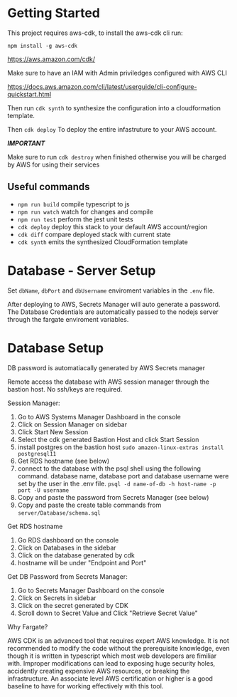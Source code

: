# Getting Started

This project requires aws-cdk, to install the aws-cdk cli run:

`npm install -g aws-cdk`

https://aws.amazon.com/cdk/

Make sure to have an IAM with Admin priviledges configured with AWS CLI

https://docs.aws.amazon.com/cli/latest/userguide/cli-configure-quickstart.html

Then run `cdk synth` to synthesize the configuration into a cloudformation template.

Then `cdk deploy` To deploy the entire infastruture to your AWS account.

**_IMPORTANT_**

Make sure to run `cdk destroy` when finished otherwise you will be charged by AWS for
using their services

## Useful commands

- `npm run build` compile typescript to js
- `npm run watch` watch for changes and compile
- `npm run test` perform the jest unit tests
- `cdk deploy` deploy this stack to your default AWS account/region
- `cdk diff` compare deployed stack with current state
- `cdk synth` emits the synthesized CloudFormation template

# Database - Server Setup

Set `dbName`, `dbPort` and `dbUsername` enviroment variables in the `.env` file.

After deploying to AWS, Secrets Manager will auto generate a password. The Database Credentials are automatically passed to the nodejs server through the fargate enviroment variables.

# Database Setup

DB password is automatiacally generated by AWS Secrets manager

Remote access the database with AWS session manager through the bastion host. No ssh/keys are required.

Session Manager:

1. Go to AWS Systems Manager Dashboard in the console
2. Click on Session Manager on sidebar
3. Click Start New Session
4. Select the cdk generated Bastion Host and click Start Session
5. install postgres on the bastion host
   `sudo amazon-linux-extras install postgresql11`
6. Get RDS hostname (see below)
7. connect to the database with the psql shell using the following command. database name, database port and database username were set by the user in the .env file.
   `psql -d name-of-db -h host-name -p port -U username`
8. Copy and paste the password from Secrets Manager (see below)
9. Copy and paste the create table commands from `server/Database/schema.sql`

Get RDS hostname

1. Go RDS dashboard on the console
2. Click on Databases in the sidebar
3. Click on the database generated by cdk
4. hostname will be under "Endpoint and Port"

Get DB Password from Secrets Manager:

1. Go to Secrets Manager Dashboard on the console
2. Click on Secrets in sidebar
3. Click on the secret generated by CDK
4. Scroll down to Secret Value and Click "Retrieve Secret Value"

Why Fargate?

AWS CDK is an advanced tool that requires expert AWS knowledge. It is not recommended
to modify the code without the prerequisite knowledge, even though it is written in typescript
which most web developers are fimiliar with. Improper modifications can lead to exposing
huge security holes, accidently creating expensive AWS resources, or breaking the infrastructure.
An associate level AWS certification or higher is a good baseline to have for working
effectively with this tool.
